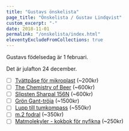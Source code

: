 ```yaml
---
title: "Gustavs önskelista"
page_title: "Önskelista / Gustav Lindqvist"
custom_excerpt: "-"
date: 2018-11-01
permalink: "/onskelista/index.html"
eleventyExcludeFromCollections: true
---
```


<p class="lead">Gustavs födelsedag är <time class="timeago" datetime="2025-02-01T00:00:00.000+01:00" title="2025-02-01">1 februari</time>.</p>
<p class="lead">Det är julafton <time class="timeago" datetime="2024-12-24T00:00:00.000+01:00" title="2024-12-24">24 december</time>.</p>

  - [ ] [Tvättpåse för mikroplast](https://www.scoutshop.se/tvattpase-stoppa-mikroplast) (~200kr)
  - [ ] [The Chemistry of Beer](https://www.adlibris.com/se/bok/the-chemistry-of-beer-9781119783336) (~600kr)
  - [ ] [Slipsten Sharpal 156N](https://www.amazon.se/SHARPAL-156N-f%C3%B6rvaringsbas-Diamantslipsten-vinkelstyrning/dp/B07GRWVT4F) (~600kr)
  - [ ] [Grön Gant-tröja](https://www.gant.se/casual-bomullstroeja-med-halv-dragkedja-tartan-green/8030170-374.html) (~1500kr)
  - [ ] [Lupp till tumkompass](https://www.olspecialisten.com/sv/kompasser/tumluppar/silva-tumlupp-arc-zoom.html) (~550kr)
  - [ ] [m.2 fodral](https://www.komplett.se/product/1301433/datorutrustning/lagring/haarddisk/externa-chassi/icy-box-enclosure-ib-1807mt-c31) (~350kr)
  - [ ] [Matmolekyler - kokbok för nyfikna](https://www.bokborsen.se/?qt=Matmolekyler+%3A+kokbok+f%C3%B6r+nyfikna) (~250kr)
